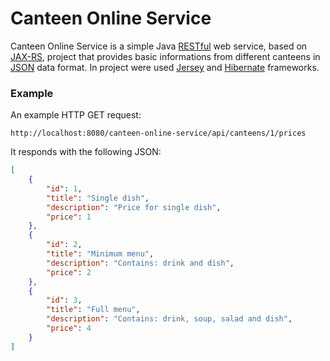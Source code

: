 # Canteen Online Service

Canteen Online Service is a simple Java [RESTful](https://en.wikipedia.org/wiki/Representational_state_transfer) web service, based on [JAX-RS](https://en.wikipedia.org/wiki/Java_API_for_RESTful_Web_Services), project that provides basic informations from different canteens in [JSON](https://en.wikipedia.org/wiki/JSON) data format. In project were used [Jersey](https://jersey.java.net/) and [Hibernate](http://hibernate.org/) frameworks.

### Example

An example HTTP GET request:

    http://localhost:8080/canteen-online-service/api/canteens/1/prices
    
It responds with the following JSON:

```json
[
	{
	    "id": 1,
	    "title": "Single dish",
	    "description": "Price for single dish",
	    "price": 1
	},
	{
	    "id": 2,
	    "title": "Minimum menu",
	    "description": "Contains: drink and dish",
	    "price": 2
	},
	{
	    "id": 3,
	    "title": "Full menu",
	    "description": "Contains: drink, soup, salad and dish",
	    "price": 4
	}
]
```